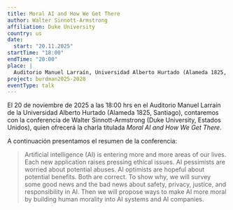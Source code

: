 ```yaml
---
title: Moral AI and How We Get There
author: Walter Sinnott-Armstrong
affiliation: Duke University
country: us
date: 
  start: "20.11.2025"
startTime: "18:00"
endTime: "20:00"
place: |
  Auditorio Manuel Larraín, Universidad Alberto Hurtado (Alameda 1825, Santiago)
project: burdman2025-2028
eventType: talk
---
```


El 20 de noviembre de 2025 a las 18:00 hrs en el Auditorio Manuel Larraín de la Universidad Alberto Hurtado (Alameda 1825, Santiago), contaremos con la conferencia de Walter Sinnott-Armstrong (Duke University, Estados Unidos), quien ofrecerá la charla titulada _Moral AI and How We Get There_.

A continuación presentamos el resumen de la conferencia:

> Artificial intelligence (AI) is entering more and more areas of our lives. Each new application raises pressing ethical issues. AI pessimists are worried about potential abuses. AI optimists are hopeful about potential benefits. Both are correct. To show why, we will survey some good news and the bad news about safety, privacy, justice, and responsibility in AI. Then we will propose ways to make AI more moral by building human morality into AI systems and AI companies.
